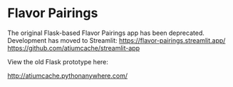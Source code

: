 # Flavor Pairings

The original Flask-based Flavor Pairings app has been deprecated.
Development has moved to Streamlit: 
https://flavor-pairings.streamlit.app/
https://github.com/atiumcache/streamlit-app


View the old Flask prototype here: 

http://atiumcache.pythonanywhere.com/
